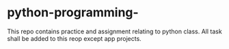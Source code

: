 # python-programming-
This repo contains practice and assignment relating to python class.
All task shall be added to this reop except app projects.
